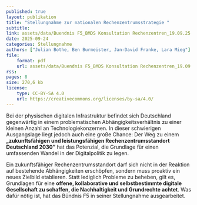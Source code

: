 ```yaml
---
published: true
layout: publikation
title: "Stellungnahme zur nationalen Rechenzentrumsstrategie "
subtitle:  
link: assets/data/Buendnis F5_BMDS Konsultation Rechenzentren_19.09.25.pdf
date: 2025-09-24
categories: Stellungnahme
authors: ["Julian Bothe, Ben Burmeister, Jan-David Franke, Lara Mieg"]
file: 
    format: pdf
    url: assets/data/Buendnis F5_BMDS Konsultation Rechenzentren_19.09.25.pdf
rss:
pages: 8
size: 270,6 kb
license:
    type: CC-BY-SA 4.0
    url: https://creativecommons.org/licenses/by-sa/4.0/
---
```


Bei der physischen digitalen Infrastruktur befindet sich Deutschland gegenwärtig in einem problematischen Abhängigkeitsverhältnis zu einer kleinen Anzahl an Technologiekonzernen. In dieser schwierigen Ausgangslage liegt jedoch auch eine große Chance: Der Weg zu einem **„zukunftsfähigen und leistungsfähigen Rechenzentrumsstandort Deutschland 2030”** hat das Potenzial, die Grundlage für einen umfassenden Wandel in der Digitalpolitik zu legen. 

Ein zukunftsfähiger Rechenzentrumsstandort darf sich nicht in der Reaktion auf bestehende Abhängigkeiten erschöpfen, sondern muss proaktiv ein neues Zielbild etablieren. Statt lediglich Probleme zu beheben, gilt es, Grundlagen für eine **offene, kollaborative und selbstbestimmte digitale Gesellschaft zu schaffen, die Nachhaltigkeit und Grundrechte achtet**. Was dafür nötig ist, hat das Bündnis F5 in seiner Stellungnahme ausgearbeitet. 

